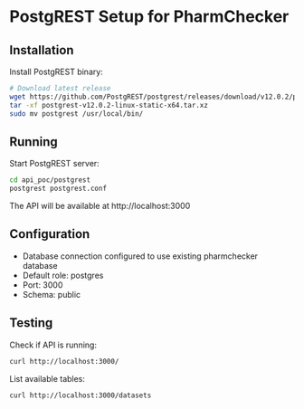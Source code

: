 # PostgREST Setup for PharmChecker

## Installation

Install PostgREST binary:

```bash
# Download latest release
wget https://github.com/PostgREST/postgrest/releases/download/v12.0.2/postgrest-v12.0.2-linux-static-x64.tar.xz
tar -xf postgrest-v12.0.2-linux-static-x64.tar.xz
sudo mv postgrest /usr/local/bin/
```

## Running

Start PostgREST server:

```bash
cd api_poc/postgrest
postgrest postgrest.conf
```

The API will be available at http://localhost:3000

## Configuration

- Database connection configured to use existing pharmchecker database
- Default role: postgres
- Port: 3000
- Schema: public

## Testing

Check if API is running:
```bash
curl http://localhost:3000/
```

List available tables:
```bash
curl http://localhost:3000/datasets
```